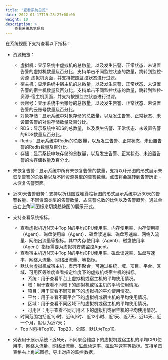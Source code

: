 ```yaml
---
title: "查看系统总览"
date: 2022-01-17T19:28:27+08:00
weight: 10
description: >
    查看系统总览信息
---
```


在系统视图下支持查看以下指标：

- 资源概览：
    - 虚拟机：显示系统中虚拟机的总数量，以及发生告警、正常状态、未设置告警的虚拟机数量及百分比，支持单击不同监控状态的数量，跳转到监控-资源-虚拟机页面，并支持按照监控状态进行过滤。
    - 宿主机：显示系统中宿主机的总数量，以及发生告警、正常状态、未设置告警的宿主机数量及百分比。支持单击不同监控状态的数量，跳转到监控-资源-宿主机页面，并支持按照监控状态进行过滤。
    - 云账号：显示系统中云账号的总数量，以及发生告警、正常状态、未设置告警的云账号数量及百分比。    
    - 对象存储：显示系统中对象存储的总数量，以及发生告警、正常状态、未设置告警的对象存储数量及百分比。
    - RDS：显示系统中RDS的总数量，以及发生告警、正常状态、未设置告警的RDS数量及百分比。
    - Redis：显示系统中Redis的总数量，以及发生告警、正常状态、未设置告警的Redis数量及百分比。
    - 存储：显示系统中块存储的总数量，以及发生告警、正常状态、未设置告警的块存储数量及百分比。
- 未恢复告警：显示系统中所有未恢复告警的数量，支持以环形图的形式展示未恢复告警的总数量以及不同资源类型的告警数量。点击将会跳转到告警历史 - 未恢复告警页面。
- 近30天告警趋势：支持以折线图或堆叠柱状图的形式展示系统中近30天的告警数量、不同资源类型的告警数量、占告警总数的比例以及告警趋势。通过单击右上角![](../../../images/switch.png)图标来切换趋势图的展示形式。
- 支持查看系统指标。
    - 查看虚拟机近N天中Top N的平均CPU使用率、内存使用率、内存使用率（Agent）、磁盘使用率（Agent）、磁盘读速率、磁盘写速率、网络入流量、网络出流量等指标。其中内存使用率（Agent）、磁盘使用率（Agent）指标需要为虚拟机安装监控Agent。
    - 查看宿主机近N天中Top N的平均CPU使用率、磁盘读速率、磁盘写速率、网络入流量、网络出流量、等指标。
    - 默认为虚拟机或宿主机，表示不聚合，可通过系统、域、项目、平台、区域、可用区等维度查看指定维度下的虚拟机或宿主机的指标。
        - 系统：用于查看平台上虚拟机或宿主机的平均使用情况。
        - 域：用于查看不同域下的虚拟机或宿主机的平均使用情况。
        - 项目：用于查看不同项目下的虚拟机的平均使用情况。
        - 平台：用于查看不同平台下的虚拟机或宿主机的平均使用情况。
        - 区域：用于查看不同区域下的虚拟机或宿主机的平均使用情况。
        - 可用区：用于查看不同可用区下的虚拟机或宿主机的平均使用情况。
    - 时间范围包括近1小时、近6小时、近12小时、近1天、近7天、近14天、近一个月，默认为近7天；
    - Top N包括Top10、Top20、全部，默认为Top10。

- 列表用于展示系统下近N天，不同聚合维度下的虚拟机或宿主机的平均CPU使用率、网络入流量、网络出流量、磁盘读速率、磁盘写速率等指标。支持单击表格右上角![](../../../../images/download.png)图标，导出对应的监控数据。